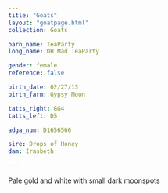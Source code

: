 ```yaml
---
title: "Goats"
layout: "goatpage.html"
collection: Goats

barn_name: TeaParty
long_name: DH Mad TeaParty

gender: female
reference: false

birth_date: 02/27/13
birth_farm: Gypsy Moon

tatts_right: GG4
tatts_left: D5

adga_num: D1656566

sire: Drops of Honey
dam: Irasbeth

---
```


Pale gold and white with small dark moonspots

